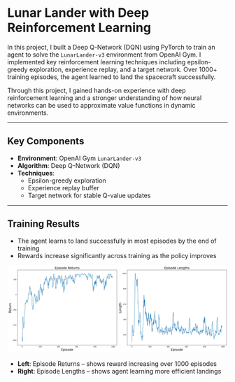 # Lunar Lander with Deep Reinforcement Learning

In this project, I built a Deep Q-Network (DQN) using PyTorch to train an agent to solve the `LunarLander-v3` environment from OpenAI Gym. I implemented key reinforcement learning techniques including epsilon-greedy exploration, experience replay, and a target network. Over 1000+ training episodes, the agent learned to land the spacecraft successfully.

Through this project, I gained hands-on experience with deep reinforcement learning and a stronger understanding of how neural networks can be used to approximate value functions in dynamic environments.

---

## Key Components

- **Environment**: OpenAI Gym `LunarLander-v3`
- **Algorithm**: Deep Q-Network (DQN)
- **Techniques**:
  - Epsilon-greedy exploration
  - Experience replay buffer
  - Target network for stable Q-value updates

---

## Training Results

- The agent learns to land successfully in most episodes by the end of training
- Rewards increase significantly across training as the policy improves

<p align="center">
  <img src="training_results.png" width="800" alt="Episode returns and lengths during training">
</p>

- **Left**: Episode Returns – shows reward increasing over 1000 episodes
- **Right**: Episode Lengths – shows agent learning more efficient landings
